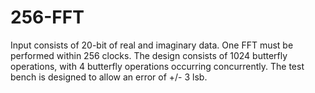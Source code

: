 # 256-FFT
Input consists of 20-bit of real and imaginary data. One FFT must be performed within 256 clocks. The design consists of 1024 butterfly operations, with 4 butterfly operations occurring concurrently. The test bench is designed to allow an error of +/- 3 lsb.
